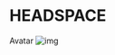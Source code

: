 # HEADSPACE
Avatar
![img](https://github.com/Deangenus/AFKOIN/blob/beb002186177efaf547cdd6ff73efadbfc35.png)
